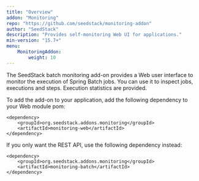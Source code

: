 ```yaml
---
title: "Overview"
addon: "Monitoring"
repo: "https://github.com/seedstack/monitoring-addon"
author: "SeedStack"
description: "Provides self-monitoring Web UI for applications."
min-version: "15.7+"
menu:
    MonitoringAddon:
        weight: 10
---
```


The SeedStack batch monitoring add-on provides a Web user interface to monitor the execution of Spring Batch jobs. You
can use it to inspect jobs, executions and steps. Execution statistics are provided.

To add the add-on to your application, add the following dependency to your Web module pom:

    <dependency>
    	<groupId>org.seedstack.addons.monitoring</groupId>
    	<artifactId>monitoring-web</artifactId>
    </dependency>

If you only want the REST API, use the following dependency instead:

    <dependency>
    	<groupId>org.seedstack.addons.monitoring</groupId>
    	<artifactId>monitoring-batch</artifactId>
    </dependency>
